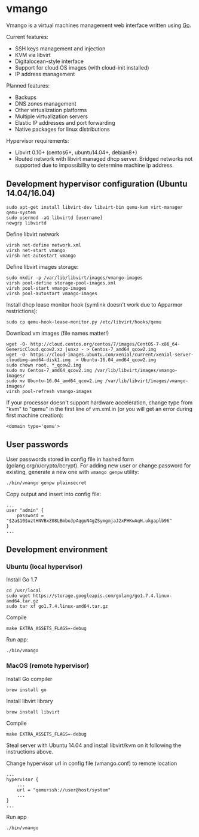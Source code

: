 # vmango

Vmango is a virtual machines management web interface written using [Go](http://golang.org/).

Current features:

* SSH keys management and injection
* KVM via libvirt
* Digitalocean-style interface
* Support for cloud OS images (with cloud-init installed)
* IP address management

Planned features:

* Backups
* DNS zones management
* Other virtualization platforms
* Multiple virtualization servers
* Elastic IP addresses and port forwarding
* Native packages for linux distributions

Hypervisor requirements:

* Libvirt 0.10+ (centos6+, ubuntu14.04+, debian8+)
* Routed network with libvirt managed dhcp server. Bridged networks not supported due to impossibility to determine machine ip address.

## Development hypervisor configuration (Ubuntu 14.04/16.04)

    sudo apt-get install libvirt-dev libvirt-bin qemu-kvm virt-manager qemu-system
    sudo usermod -aG libvirtd [username]
    newgrp libvirtd

Define libvirt network

    virsh net-define network.xml
    virsh net-start vmango
    virsh net-autostart vmango

Define libvirt images storage:
    
    sudo mkdir -p /var/lib/libvirt/images/vmango-images
    virsh pool-define storage-pool-images.xml
    virsh pool-start vmango-images
    virsh pool-autostart vmango-images

Install dhcp lease monitor hook (symlink doesn't work due to Apparmor restrictions):
    
    sudo cp qemu-hook-lease-monitor.py /etc/libvirt/hooks/qemu

Download vm images (file names matter!)

    wget -O- http://cloud.centos.org/centos/7/images/CentOS-7-x86_64-GenericCloud.qcow2.xz |unxz - > Centos-7_amd64_qcow2.img
    wget -O- https://cloud-images.ubuntu.com/xenial/current/xenial-server-cloudimg-amd64-disk1.img  > Ubuntu-16.04_amd64_qcow2.img
    sudo chown root. *_qcow2.img
    sudo mv Centos-7_amd64_qcow2.img /var/lib/libvirt/images/vmango-images/
    sudo mv Ubuntu-16.04_amd64_qcow2.img /var/lib/libvirt/images/vmango-images/
    virsh pool-refresh vmango-images

If your processor doesn't support hardware acceleration, change type from "kvm" to "qemu" in the first line of vm.xml.in (or you will get an error during first machine creation):

    <domain type='qemu'> 

## User passwords

User passwords stored in config file in hashed form (golang.org/x/crypto/bcrypt). For adding new user or change password for existing, generate a new one with `vmango genpw` utility:

    ./bin/vmango genpw plainsecret

Copy output and insert into config file:
       
    ...
    user "admin" {
        password = "$2a$10$uztHNVBxZ08LBmboJpAqguN4gZSymgmjaJ2xPHKwAqH.ukgaplb96"
    }
    ...

## Development environment

### Ubuntu (local hypervisor)

Install Go 1.7

    cd /usr/local
    sudo wget https://storage.googleapis.com/golang/go1.7.4.linux-amd64.tar.gz
    sudo tar xf go1.7.4.linux-amd64.tar.gz

Compile

    make EXTRA_ASSETS_FLAGS=-debug

Run app:

    ./bin/vmango


### MacOS (remote hypervisor)

Install Go compiler

    brew install go

Install libvirt library

    brew install libvirt

Compile 

    make EXTRA_ASSETS_FLAGS=-debug

Steal server with Ubuntu 14.04 and install libvirt/kvm on it following the instructions above.

Change hypervisor url in config file (vmango.conf) to remote location

    ...
    hypervisor {
        ...
        url = "qemu+ssh://user@host/system"
        ...
    }
    ...

Run app 

    ./bin/vmango 
